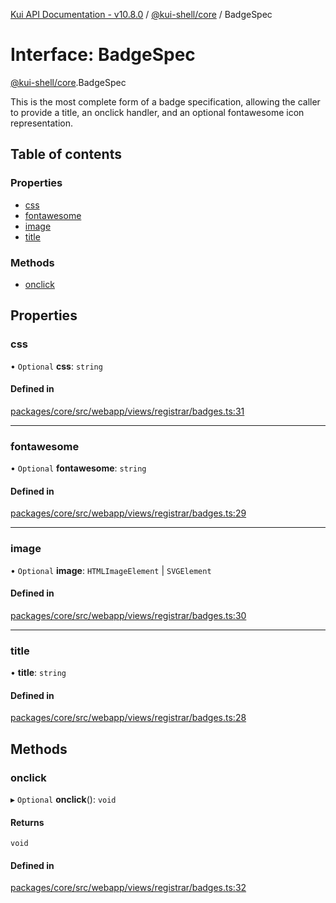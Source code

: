 [Kui API Documentation - v10.8.0](../README.md) / [@kui-shell/core](../modules/kui_shell_core.md) / BadgeSpec

# Interface: BadgeSpec

[@kui-shell/core](../modules/kui_shell_core.md).BadgeSpec

This is the most complete form of a badge specification, allowing
the caller to provide a title, an onclick handler, and an optional
fontawesome icon representation.

## Table of contents

### Properties

- [css](kui_shell_core.BadgeSpec.md#css)
- [fontawesome](kui_shell_core.BadgeSpec.md#fontawesome)
- [image](kui_shell_core.BadgeSpec.md#image)
- [title](kui_shell_core.BadgeSpec.md#title)

### Methods

- [onclick](kui_shell_core.BadgeSpec.md#onclick)

## Properties

### css

• `Optional` **css**: `string`

#### Defined in

[packages/core/src/webapp/views/registrar/badges.ts:31](https://github.com/mra-ruiz/kui/blob/27e887ab4/packages/core/src/webapp/views/registrar/badges.ts#L31)

---

### fontawesome

• `Optional` **fontawesome**: `string`

#### Defined in

[packages/core/src/webapp/views/registrar/badges.ts:29](https://github.com/mra-ruiz/kui/blob/27e887ab4/packages/core/src/webapp/views/registrar/badges.ts#L29)

---

### image

• `Optional` **image**: `HTMLImageElement` \| `SVGElement`

#### Defined in

[packages/core/src/webapp/views/registrar/badges.ts:30](https://github.com/mra-ruiz/kui/blob/27e887ab4/packages/core/src/webapp/views/registrar/badges.ts#L30)

---

### title

• **title**: `string`

#### Defined in

[packages/core/src/webapp/views/registrar/badges.ts:28](https://github.com/mra-ruiz/kui/blob/27e887ab4/packages/core/src/webapp/views/registrar/badges.ts#L28)

## Methods

### onclick

▸ `Optional` **onclick**(): `void`

#### Returns

`void`

#### Defined in

[packages/core/src/webapp/views/registrar/badges.ts:32](https://github.com/mra-ruiz/kui/blob/27e887ab4/packages/core/src/webapp/views/registrar/badges.ts#L32)
